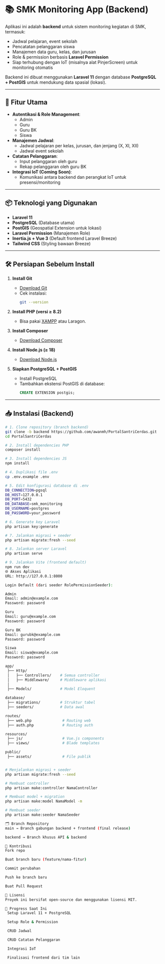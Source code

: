 # 📚 SMK Monitoring App (Backend)

Aplikasi ini adalah **backend** untuk sistem monitoring kegiatan di SMK, termasuk:
- Jadwal pelajaran, event sekolah
- Pencatatan pelanggaran siswa
- Manajemen data guru, kelas, dan jurusan
- Role & permission berbasis **Laravel Permission**
- Siap terhubung dengan IoT (misalnya alat PinjerScreen) untuk monitoring otomatis

Backend ini dibuat menggunakan **Laravel 11** dengan database **PostgreSQL + PostGIS** untuk mendukung data spasial (lokasi).

---

## 🚀 Fitur Utama

- **Autentikasi & Role Management**:
  - Admin
  - Guru
  - Guru BK
  - Siswa
- **Manajemen Jadwal**:
  - Jadwal pelajaran per kelas, jurusan, dan jenjang (X, XI, XII)
  - Jadwal event sekolah
- **Catatan Pelanggaran**:
  - Input pelanggaran oleh guru
  - Rekap pelanggaran oleh guru BK
- **Integrasi IoT (Coming Soon)**:
  - Komunikasi antara backend dan perangkat IoT untuk presensi/monitoring

---

## 📦 Teknologi yang Digunakan

- **Laravel 11**
- **PostgreSQL** (Database utama)
- **PostGIS** (Geospatial Extension untuk lokasi)
- **Laravel Permission** (Manajemen Role)
- **Inertia.js + Vue 3** (Default frontend Laravel Breeze)
- **Tailwind CSS** (Styling bawaan Breeze)

---

## 🛠 Persiapan Sebelum Install

1. **Install Git**
   - [Download Git](https://git-scm.com/downloads)
   - Cek instalasi:
     ```bash
     git --version
     ```

2. **Install PHP (versi ≥ 8.2)**
   - Bisa pakai [XAMPP](https://www.apachefriends.org/) atau Laragon.

3. **Install Composer**
   - [Download Composer](https://getcomposer.org/)

4. **Install Node.js (≥ 18)**
   - [Download Node.js](https://nodejs.org/)

5. **Siapkan PostgreSQL + PostGIS**
   - Install PostgreSQL
   - Tambahkan ekstensi PostGIS di database:
     ```sql
     CREATE EXTENSION postgis;
     ```

---

## 📥 Instalasi (Backend)

```bash
# 1. Clone repository (branch backend)
git clone -b backend https://github.com/awanmh/PortalSantriCerdas.git
cd PortalSantriCerdas

# 2. Install dependencies PHP
composer install

# 3. Install dependencies JS
npm install

# 4. Duplikasi file .env
cp .env.example .env

# 5. Edit konfigurasi database di .env
DB_CONNECTION=pgsql
DB_HOST=127.0.0.1
DB_PORT=5432
DB_DATABASE=smk_monitoring
DB_USERNAME=postgres
DB_PASSWORD=your_password

# 6. Generate key Laravel
php artisan key:generate

# 7. Jalankan migrasi + seeder
php artisan migrate:fresh --seed

# 8. Jalankan server Laravel
php artisan serve

# 9. Jalankan Vite (frontend default)
npm run dev
🌐 Akses Aplikasi
URL: http://127.0.0.1:8000

Login Default (dari seeder RolePermissionSeeder):

Admin
Email: admin@example.com
Password: password

Guru
Email: guru@example.com
Password: password

Guru BK
Email: gurubk@example.com
Password: password

Siswa
Email: siswa@example.com
Password: password

app/
 ├── Http/
 │   ├── Controllers/    # Semua controller
 │   ├── Middleware/     # Middleware aplikasi
 │
 ├── Models/             # Model Eloquent

database/
 ├── migrations/         # Struktur tabel
 ├── seeders/            # Data awal

routes/
 ├── web.php              # Routing web
 ├── auth.php             # Routing auth

resources/
 ├── js/                  # Vue.js components
 ├── views/               # Blade templates

public/
 ├── assets/              # File publik


# Menjalankan migrasi + seeder
php artisan migrate:fresh --seed

# Membuat controller
php artisan make:controller NamaController

# Membuat model + migration
php artisan make:model NamaModel -m

# Membuat seeder
php artisan make:seeder NamaSeeder

🗂 Branch Repository
main → Branch gabungan backend + frontend (final release)

backend → Branch khusus API & backend

🤝 Kontribusi
Fork repo

Buat branch baru (feature/nama-fitur)

Commit perubahan

Push ke branch baru

Buat Pull Request

📜 Lisensi
Proyek ini bersifat open-source dan menggunakan lisensi MIT.

📌 Progress Saat Ini
 Setup Laravel 11 + PostgreSQL

 Setup Role & Permission

 CRUD Jadwal

 CRUD Catatan Pelanggaran

 Integrasi IoT

 Finalisasi frontend dari tim lain